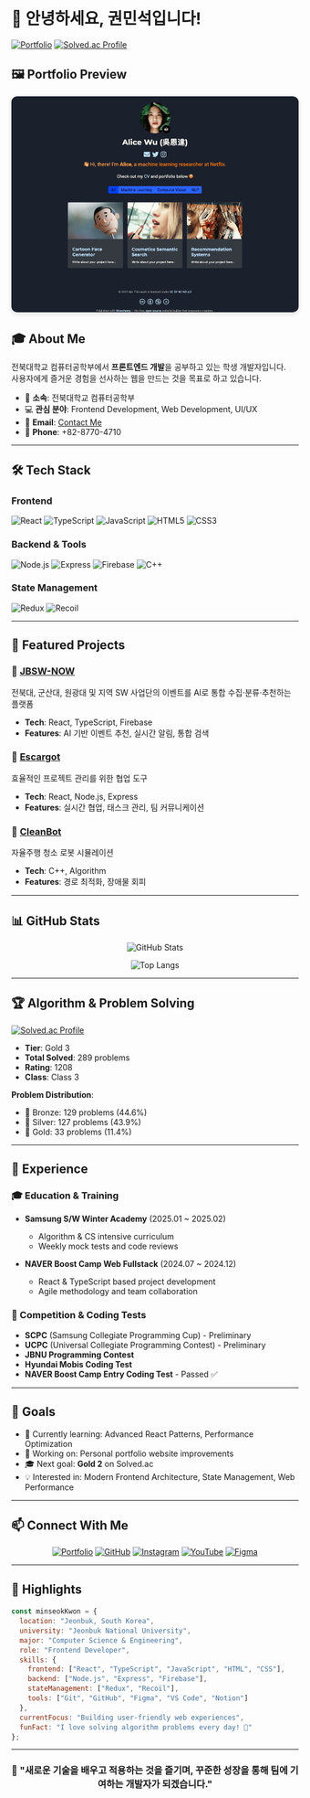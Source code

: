 # 👋 안녕하세요, 권민석입니다!

[![Portfolio](https://img.shields.io/badge/Portfolio-M--SE0K-blue?style=for-the-badge&logo=github)](https://m-se0k.github.io/)
[![Solved.ac Profile](http://mazassumnida.wtf/api/v2/generate_badge?boj=seg7577)](https://solved.ac/seg7577)

## 🖼️ Portfolio Preview

<div align="center">
  <img src="preview.png" alt="M-SE0K Portfolio Preview" width="800" style="border-radius: 10px; box-shadow: 0 4px 8px rgba(0,0,0,0.1);">
</div>

## 🎓 About Me

전북대학교 컴퓨터공학부에서 **프론트엔드 개발**을 공부하고 있는 학생 개발자입니다.  
사용자에게 즐거운 경험을 선사하는 웹을 만드는 것을 목표로 하고 있습니다.

- 🏫 **소속**: 전북대학교 컴퓨터공학부
- 💻 **관심 분야**: Frontend Development, Web Development, UI/UX
- 📧 **Email**: [Contact Me](https://m-se0k.github.io/contact/)
- 📱 **Phone**: +82-8770-4710

---

## 🛠️ Tech Stack

### Frontend
![React](https://img.shields.io/badge/react-61DAFB?style=for-the-badge&logo=react&logoColor=black)
![TypeScript](https://img.shields.io/badge/typescript-3178C6?style=for-the-badge&logo=typescript&logoColor=white)
![JavaScript](https://img.shields.io/badge/javascript-F7DF1E?style=for-the-badge&logo=javascript&logoColor=black)
![HTML5](https://img.shields.io/badge/html5-E34F26?style=for-the-badge&logo=html5&logoColor=white)
![CSS3](https://img.shields.io/badge/css3-1572B6?style=for-the-badge&logo=css3&logoColor=white)

### Backend & Tools
![Node.js](https://img.shields.io/badge/node.js-339933?style=for-the-badge&logo=Node.js&logoColor=white)
![Express](https://img.shields.io/badge/express-000000?style=for-the-badge&logo=express&logoColor=white)
![Firebase](https://img.shields.io/badge/firebase-FFCA28?style=for-the-badge&logo=firebase&logoColor=white)
![C++](https://img.shields.io/badge/c++-00599C?style=for-the-badge&logo=cplusplus&logoColor=white)

### State Management
![Redux](https://img.shields.io/badge/redux-764ABC?style=for-the-badge&logo=redux&logoColor=white)
![Recoil](https://img.shields.io/badge/recoil-3578E5?style=for-the-badge&logo=recoil&logoColor=white)

---

## 🚀 Featured Projects

### 🌟 [JBSW-NOW](https://github.com/M-SE0K/JBSW-NOW)
전북대, 군산대, 원광대 및 지역 SW 사업단의 이벤트를 AI로 통합 수집·분류·추천하는 플랫폼
- **Tech**: React, TypeScript, Firebase
- **Features**: AI 기반 이벤트 추천, 실시간 알림, 통합 검색

### 🐌 [Escargot](https://github.com/M-SE0K/escargot)
효율적인 프로젝트 관리를 위한 협업 도구
- **Tech**: React, Node.js, Express
- **Features**: 실시간 협업, 태스크 관리, 팀 커뮤니케이션

### 🤖 [CleanBot](https://github.com/M-SE0K/cleanBot)
자율주행 청소 로봇 시뮬레이션
- **Tech**: C++, Algorithm
- **Features**: 경로 최적화, 장애물 회피

---

## 📊 GitHub Stats

<div align="center">

![GitHub Stats](https://github-readme-stats.vercel.app/api?username=M-SE0K&show_icons=true&theme=radical)

![Top Langs](https://github-readme-stats.vercel.app/api/top-langs/?username=M-SE0K&layout=compact&theme=radical)

</div>

---

## 🏆 Algorithm & Problem Solving

[![Solved.ac Profile](http://mazassumnida.wtf/api/v2/generate_badge?boj=seg7577)](https://solved.ac/seg7577)

- **Tier**: Gold 3
- **Total Solved**: 289 problems
- **Rating**: 1208
- **Class**: Class 3

**Problem Distribution**:
- 🥉 Bronze: 129 problems (44.6%)
- 🥈 Silver: 127 problems (43.9%)
- 🥇 Gold: 33 problems (11.4%)

---

## 💼 Experience

### 🎓 Education & Training
- **Samsung S/W Winter Academy** (2025.01 ~ 2025.02)
  - Algorithm & CS intensive curriculum
  - Weekly mock tests and code reviews
  
- **NAVER Boost Camp Web Fullstack** (2024.07 ~ 2024.12)
  - React & TypeScript based project development
  - Agile methodology and team collaboration

### 🏢 Competition & Coding Tests
- **SCPC** (Samsung Collegiate Programming Cup) - Preliminary
- **UCPC** (Universal Collegiate Programming Contest) - Preliminary
- **JBNU Programming Contest**
- **Hyundai Mobis Coding Test**
- **NAVER Boost Camp Entry Coding Test** - Passed ✅

---

## 🎯 Goals

- 🌱 Currently learning: Advanced React Patterns, Performance Optimization
- 🔭 Working on: Personal portfolio website improvements
- 🎓 Next goal: **Gold 2** on Solved.ac
- 💡 Interested in: Modern Frontend Architecture, State Management, Web Performance

---

## 📫 Connect With Me

<div align="center">

[![Portfolio](https://img.shields.io/badge/Portfolio-000000?style=for-the-badge&logo=github&logoColor=white)](https://m-se0k.github.io/)
[![GitHub](https://img.shields.io/badge/GitHub-181717?style=for-the-badge&logo=github&logoColor=white)](https://github.com/M-SE0K)
[![Instagram](https://img.shields.io/badge/Instagram-E4405F?style=for-the-badge&logo=instagram&logoColor=white)](https://www.instagram.com/m._.se0k)
[![YouTube](https://img.shields.io/badge/YouTube-FF0000?style=for-the-badge&logo=youtube&logoColor=white)](https://youtu.be/ucwpvU6zb9M?si=XNaGgVfaQAiOiKPN)
[![Figma](https://img.shields.io/badge/Figma-F24E1E?style=for-the-badge&logo=figma&logoColor=white)](https://www.figma.com/@m_se0k)

</div>

---

## 🌟 Highlights

```javascript
const minseokKwon = {
  location: "Jeonbuk, South Korea",
  university: "Jeonbuk National University",
  major: "Computer Science & Engineering",
  role: "Frontend Developer",
  skills: {
    frontend: ["React", "TypeScript", "JavaScript", "HTML", "CSS"],
    backend: ["Node.js", "Express", "Firebase"],
    stateManagement: ["Redux", "Recoil"],
    tools: ["Git", "GitHub", "Figma", "VS Code", "Notion"]
  },
  currentFocus: "Building user-friendly web experiences",
  funFact: "I love solving algorithm problems every day! 🧩"
};
```

---

<div align="center">

### 💭 "새로운 기술을 배우고 적용하는 것을 즐기며, 꾸준한 성장을 통해 팀에 기여하는 개발자가 되겠습니다."

</div>

